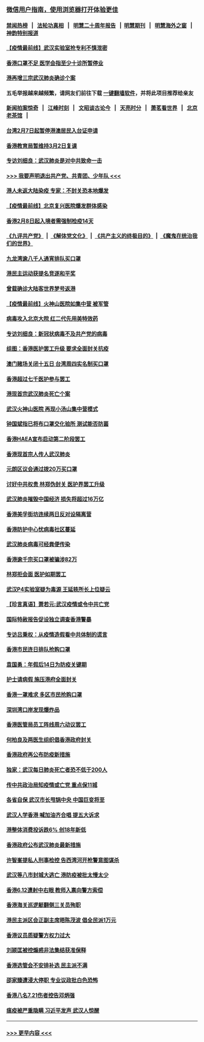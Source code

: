 ### [微信用户指南，使用浏览器打开体验更佳](https://github.com/gfw-breaker/banned-news1/blob/master/indexes/wechat-guide.md?t=0)
#### [禁闻热榜](热点新闻.md?t=0)  &nbsp;&nbsp;|&nbsp;&nbsp; [法轮功真相](https://github.com/gfw-breaker/truth/blob/master/README.md?t=0) &nbsp;&nbsp;|&nbsp;&nbsp; [明慧二十周年报告](https://github.com/gfw-breaker/mh-reports/blob/master/README.md?t=0) &nbsp;&nbsp;|&nbsp;&nbsp;[明慧期刊](https://github.com/gfw-breaker/mh-qikan) &nbsp;&nbsp;|&nbsp;&nbsp; [明慧海外之窗](https://github.com/gfw-breaker/mh-news/blob/master/README.md?t=0) &nbsp;&nbsp;|&nbsp;&nbsp; [神韵特别报道](https://github.com/gfw-breaker/mh-news/blob/master/shenyun.md?t=0)
#### [【疫情最前线】武汉实验室抢专利不慎泄密](../pages/nsc415/n11850310.md?t=02071233) 
#### [香港口罩不足 医学会指至少十诊所暂停业](../pages/nsc415/n11850301.md?t=02071233) 
#### [港再增三宗武汉肺炎确诊个案](../pages/nsc415/n11850328.md?t=02071233) 
#### 五毛举报越来越频繁，请网友们前往下载 [一键翻墙软件](https://github.com/gfw-breaker/ssr-accounts)，并将此项目推荐给亲友
#### [新闻拍案惊奇](https://github.com/gfw-breaker/banned-news1/blob/master/pages/link4.md) &nbsp;&nbsp;|&nbsp;&nbsp; [江峰时刻](https://github.com/gfw-breaker/banned-news1/blob/master/pages/link4.md) &nbsp;&nbsp;|&nbsp;&nbsp; [文昭谈古论今](https://github.com/gfw-breaker/banned-news1/blob/master/pages/link4.md) &nbsp;&nbsp;|&nbsp;&nbsp; [天亮时分](https://github.com/gfw-breaker/banned-news1/blob/master/pages/link4.md) &nbsp;&nbsp;|&nbsp;&nbsp; [萧茗看世界](https://github.com/gfw-breaker/banned-news1/blob/master/pages/link4.md) &nbsp;&nbsp;|&nbsp;&nbsp; [北京老茶馆](https://github.com/gfw-breaker/banned-news1/blob/master/pages/link4.md) &nbsp;&nbsp;|&nbsp;&nbsp; 
#### [台湾2月7日起暂停港澳居民入台证申请](../pages/nsc415/n11850304.md?t=02071233) 
#### [香港教育局暂维持3月2日复课](../pages/nsc415/n11850260.md?t=02071233) 
#### [专访刘细良：武汉肺炎是对中共致命一击](../pages/nsc415/n11849934.md?t=02071233) 
#### [>>> 我要声明退出共产党、共青团、少年队 <<<](https://github.com/begood0513/goodnews/blob/master/quit/letter.md) 
#### [港人未返大陆染疫 专家：不封关恐本地爆发](../pages/nsc415/n11848021.md?t=02071233) 
#### [【疫情最前线】北京复兴医院爆发群体感染](../pages/nsc415/n11847626.md?t=02071233) 
#### [香港2月8日起入境者需强制检疫14天](../pages/nsc415/n11847658.md?t=02071233) 
#### [《九评共产党》](https://github.com/begood0513/9ping.md/blob/master/README.md) &nbsp;|&nbsp; [《解体党文化》](../../../../jtdwh.md/blob/master/README.md)  &nbsp;|&nbsp; [《共产主义的终极目的》](../../../../gczydzjmd.md/blob/master/README.md) &nbsp;|&nbsp; [《魔鬼在统治我们的世界》](../../../../mgztzwmdsj.md/blob/master/README.md) 
#### [九龙湾逾八千人通宵排队买口罩](../pages/nsc415/n11847647.md?t=02071233) 
#### [港民主运动获提名竞逐和平奖](../pages/nsc415/n11847633.md?t=02071233) 
#### [曾载确诊大陆客世界梦号返港](../pages/nsc415/n11847608.md?t=02071233) 
#### [【疫情最前线】火神山医院如集中营 被军管](../pages/nsc415/n11847524.md?t=02071233) 
#### [病毒攻入北京大院 红二代先用美特效药](../pages/nsc415/n11847427.md?t=02071233) 
#### [专访刘细良：新冠状病毒不及共产党的病毒](../pages/nsc415/n11847164.md?t=02071233) 
#### [组图：香港医护罢工升级 要求全面封关抗疫](../pages/nsc415/n11844107.md?t=02071233) 
#### [澳门赌场关闭十五日 台湾周四实名制买口罩](../pages/nsc415/n11845083.md?t=02071233) 
#### [香港超过七千医护参与罢工](../pages/nsc415/n11845051.md?t=02071233) 
#### [港现首宗武汉肺炎死亡个案](../pages/nsc415/n11844998.md?t=02071233) 
#### [武汉火神山医院 再现小汤山集中营模式](../pages/nsc415/n11844763.md?t=02071233) 
#### [钟国斌指已将布口罩交化验所 测试能否防菌](../pages/nsc415/n11842783.md?t=02071233) 
#### [香港HAEA宣布启动第二阶段罢工](../pages/nsc415/n11842723.md?t=02071233) 
#### [香港现首宗人传人武汉肺炎](../pages/nsc415/n11842766.md?t=02071233) 
#### [元朗区议会通过拨20万买口罩](../pages/nsc415/n11842754.md?t=02071233) 
#### [讨好中共权贵 林郑伪封关 医护界罢工升级](../pages/nsc415/n11842359.md?t=02071233) 
#### [武汉肺炎摧毁中国经济 损失将超过16万亿](../pages/nsc415/n11839723.md?t=02071233) 
#### [香港美孚街坊连续两日反对设隔离营](../pages/nsc415/n11839962.md?t=02071233) 
#### [香港防护中心忧病毒社区蔓延](../pages/nsc415/n11839933.md?t=02071233) 
#### [武汉肺炎病毒可经粪便传染](../pages/nsc415/n11839939.md?t=02071233) 
#### [香港逾千宗买口罩被骗涉82万](../pages/nsc415/n11839914.md?t=02071233) 
#### [林郑拒会面 医护如期罢工](../pages/nsc415/n11839892.md?t=02071233) 
#### [武汉P4实验室疑为毒源 王延轶所长上位疑云](../pages/nsc415/n11835543.md?t=02071233) 
#### [【珍言真语】萧若元:武汉疫情或令中共亡党](../pages/nsc415/n11829394.md?t=02071233) 
#### [国际特赦报告促设独立调查香港警暴](../pages/nsc415/n11833845.md?t=02071233) 
#### [专访吕秉权：从疫情造假看中共体制的谎言](../pages/nsc415/n11833813.md?t=02071233) 
#### [香港市民连日排队抢购口罩](../pages/nsc415/n11833794.md?t=02071233) 
#### [袁国勇：年假后14日为防疫关键期](../pages/nsc415/n11831088.md?t=02071233) 
#### [护士请病假 施压港府全面封关](../pages/nsc415/n11831030.md?t=02071233) 
#### [香港一罩难求 多区市民抢购口罩](../pages/nsc415/n11831002.md?t=02071233) 
#### [深圳湾口岸发现爆炸品](../pages/nsc415/n11828802.md?t=02071233) 
#### [香港医管局员工阵线周六动议罢工](../pages/nsc415/n11828762.md?t=02071233) 
#### [何柏良及两医生组织倡香港政府封关](../pages/nsc415/n11828749.md?t=02071233) 
#### [香港政府再公布防疫新措施](../pages/nsc415/n11828716.md?t=02071233) 
#### [独家：武汉每日肺炎死亡者恐不低于200人](../pages/nsc415/n11828240.md?t=02071233) 
#### [传中共政治局知疫情或亡党 重点保11城](../pages/nsc415/n11828145.md?t=02071233) 
#### [各省自保 武汉市长甩锅中央 中国巨变将至](../pages/nsc415/n11828021.md?t=02071233) 
#### [武汉人学香港 喊加油齐合唱 提五大诉求](../pages/nsc415/n11827046.md?t=02071233) 
#### [港整体消费投诉跌6% 创18年新低](../pages/nsc415/n11817280.md?t=02071233) 
#### [香港政府公布武汉肺炎最新措施](../pages/nsc415/n11817152.md?t=02071233) 
#### [许智峯提私人刑事检控 告西湾河开枪警意图谋杀](../pages/nsc415/n11817132.md?t=02071233) 
#### [武汉等八市封城大逃亡 港防疫被批太慢太少](../pages/nsc415/n11817058.md?t=02071233) 
#### [香港6.12遭射中右眼 教师入禀向警方索偿](../pages/nsc415/n11814678.md?t=02071233) 
#### [香港海关巡逻艇翻侧三关员殉职](../pages/nsc415/n11814604.md?t=02071233) 
#### [港民主派区会正副主席晤陈茂波 倡全民派1万元](../pages/nsc415/n11814582.md?t=02071233) 
#### [香港议员质疑警方权力过大](../pages/nsc415/n11814560.md?t=02071233) 
#### [刘颕匡被控煽惑非法集结获准保释](../pages/nsc415/n11811727.md?t=02071233) 
#### [香港选管会不安排补选 民主派不满](../pages/nsc415/n11811691.md?t=02071233) 
#### [邵家臻遭浸大停职 专业议政批白色恐怖](../pages/nsc415/n11811670.md?t=02071233) 
#### [香港八名7.21伤者控告邓炳强](../pages/nsc415/n11811623.md?t=02071233) 
#### [瘟疫被严重隐瞒 习近平发声 武汉人惊醒](../pages/nsc415/n11811186.md?t=02071233) 

----
#### [ >>> 更早内容 <<< ](../indexes/nsc415-earlier.md)

